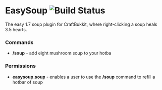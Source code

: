 # EasySoup ![Build Status](https://travis-ci.org/Aerouk/EasySoup.png)

The easy 1.7 soup plugin for CraftBukkit, where right-clicking a soup heals 3.5 hearts.

### Commands
- **/soup** - add eight mushroom soup to your hotba

### Permissions
- **easysoup.soup** - enables a user to use the **/soup** command to refill a hotbar of soup
